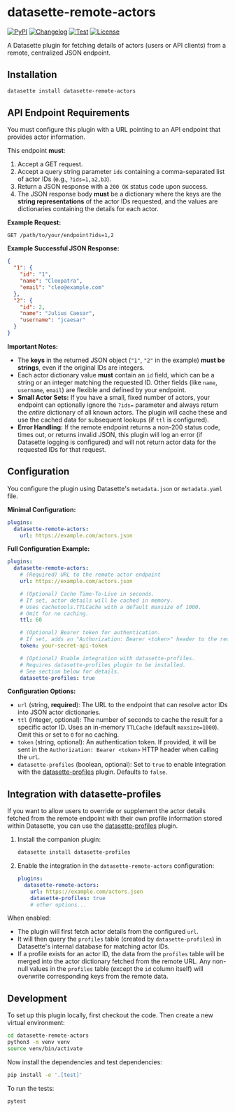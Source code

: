 # datasette-remote-actors

[![PyPI](https://img.shields.io/pypi/v/datasette-remote-actors.svg)](https://pypi.org/project/datasette-remote-actors/)
[![Changelog](https://img.shields.io/github/v/release/datasette/datasette-remote-actors?include_prereleases&label=changelog)](https://github.com/datasette/datasette-remote-actors/releases)
[![Test](https://github.com/datasette/datasette-remote-actors/actions/workflows/test.yml/badge.svg)](https://github.com/datasette/datasette-remote-actors/actions/workflows/test.yml)
[![License](https://img.shields.io/badge/license-Apache%202.0-blue.svg)](https://github.com/datasette/datasette-remote-actors/blob/main/LICENSE)

A Datasette plugin for fetching details of actors (users or API clients) from a remote, centralized JSON endpoint.

## Installation

```bash
datasette install datasette-remote-actors
```

## API Endpoint Requirements

You must configure this plugin with a URL pointing to an API endpoint that provides actor information.

This endpoint **must**:

1. Accept a GET request.
2. Accept a query string parameter `ids` containing a comma-separated list of actor IDs (e.g., `?ids=1,a2,b3`).
3. Return a JSON response with a `200 OK` status code upon success.
4. The JSON response body **must** be a dictionary where the keys are the **string representations** of the actor IDs requested, and the values are dictionaries containing the details for each actor.

**Example Request:**

`GET /path/to/your/endpoint?ids=1,2`

**Example Successful JSON Response:**

```json
{
  "1": {
    "id": "1",
    "name": "Cleopatra",
    "email": "cleo@example.com"
  },
  "2": {
    "id": 2,
    "name": "Julius Caesar",
    "username": "jcaesar"
  }
}
```

**Important Notes:**

* The **keys** in the returned JSON object (`"1"`, `"2"` in the example) **must be strings**, even if the original IDs are integers.
* Each actor dictionary value **must** contain an `id` field, which can be a string or an integer matching the requested ID. Other fields (like `name`, `username`, `email`) are flexible and defined by your endpoint.
* **Small Actor Sets:** If you have a small, fixed number of actors, your endpoint can optionally ignore the `?ids=` parameter and always return the *entire* dictionary of all known actors. The plugin will cache these and use the cached data for subsequent lookups (if `ttl` is configured).
* **Error Handling:** If the remote endpoint returns a non-200 status code, times out, or returns invalid JSON, this plugin will log an error (if Datasette logging is configured) and will not return actor data for the requested IDs for that request.

## Configuration

You configure the plugin using Datasette's `metadata.json` or `metadata.yaml` file.

**Minimal Configuration:**

```yaml
plugins:
  datasette-remote-actors:
    url: https://example.com/actors.json
```

**Full Configuration Example:**

```yaml
plugins:
  datasette-remote-actors:
    # (Required) URL to the remote actor endpoint
    url: https://example.com/actors.json

    # (Optional) Cache Time-To-Live in seconds.
    # If set, actor details will be cached in memory.
    # Uses cachetools.TTLCache with a default maxsize of 1000.
    # Omit for no caching.
    ttl: 60

    # (Optional) Bearer token for authentication.
    # If set, adds an "Authorization: Bearer <token>" header to the request.
    token: your-secret-api-token

    # (Optional) Enable integration with datasette-profiles.
    # Requires datasette-profiles plugin to be installed.
    # See section below for details.
    datasette-profiles: true
```

**Configuration Options:**

* `url` (string, **required**): The URL to the endpoint that can resolve actor IDs into JSON actor dictionaries.
* `ttl` (integer, optional): The number of seconds to cache the result for a specific actor ID. Uses an in-memory `TTLCache` (default `maxsize=1000`). Omit this or set to `0` for no caching.
* `token` (string, optional): An authentication token. If provided, it will be sent in the `Authorization: Bearer <token>` HTTP header when calling the `url`.
* `datasette-profiles` (boolean, optional): Set to `true` to enable integration with the [datasette-profiles](https://github.com/datasette/datasette-profiles) plugin. Defaults to `false`.

## Integration with datasette-profiles

If you want to allow users to override or supplement the actor details fetched from the remote endpoint with their own profile information stored within Datasette, you can use the [datasette-profiles](https://github.com/datasette/datasette-profiles) plugin.

1.  Install the companion plugin:
    ```bash
    datasette install datasette-profiles
    ```
2.  Enable the integration in the `datasette-remote-actors` configuration:
    ```yaml
    plugins:
      datasette-remote-actors:
        url: https://example.com/actors.json
        datasette-profiles: true
        # other options...
    ```

When enabled:

* The plugin will first fetch actor details from the configured `url`.
* It will then query the `profiles` table (created by `datasette-profiles`) in Datasette's internal database for matching actor IDs.
* If a profile exists for an actor ID, the data from the `profiles` table will be merged into the actor dictionary fetched from the remote URL. Any non-null values in the `profiles` table (except the `id` column itself) will overwrite corresponding keys from the remote data.

## Development

To set up this plugin locally, first checkout the code. Then create a new virtual environment:

```bash
cd datasette-remote-actors
python3 -m venv venv
source venv/bin/activate
```

Now install the dependencies and test dependencies:

```bash
pip install -e '.[test]'
```

To run the tests:

```bash
pytest
```
